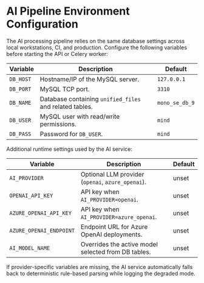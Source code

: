 # AI Pipeline Environment Configuration

The AI processing pipeline relies on the same database settings across local
workstations, CI, and production. Configure the following variables before
starting the API or Celery worker:

| Variable  | Description | Default |
| --------- | ----------- | ------- |
| `DB_HOST` | Hostname/IP of the MySQL server. | `127.0.0.1` |
| `DB_PORT` | MySQL TCP port. | `3310` |
| `DB_NAME` | Database containing `unified_files` and related tables. | `mono_se_db_9` |
| `DB_USER` | MySQL user with read/write permissions. | `mind` |
| `DB_PASS` | Password for `DB_USER`. | `mind` |

Additional runtime settings used by the AI service:

| Variable | Description | Default |
| -------- | ----------- | ------- |
| `AI_PROVIDER` | Optional LLM provider (`openai`, `azure_openai`). | unset |
| `OPENAI_API_KEY` | API key when `AI_PROVIDER=openai`. | unset |
| `AZURE_OPENAI_API_KEY` | API key when `AI_PROVIDER=azure_openai`. | unset |
| `AZURE_OPENAI_ENDPOINT` | Endpoint URL for Azure OpenAI deployments. | unset |
| `AI_MODEL_NAME` | Overrides the active model selected from DB tables. | unset |

If provider-specific variables are missing, the AI service automatically falls
back to deterministic rule-based parsing while logging the degraded mode.
